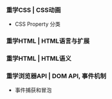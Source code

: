 ### 重学CSS | CSS动画

- CSS Property 分类

### 重学HTML | HTML语言与扩展

### 重学HTML | HTML语义


### 重学浏览器API | DOM API, 事件机制

- 事件捕获和冒泡
